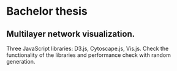 # Bachelor thesis
## Multilayer network visualization.
Three JavaScript libraries: D3.js, Cytoscape.js, Vis.js.
Check the functionality of the libraries and performance check with random generation.

